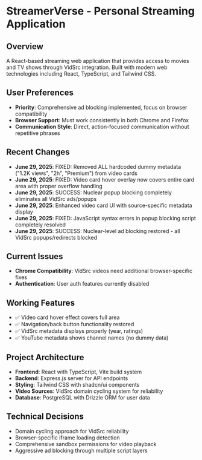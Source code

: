 # StreamerVerse - Personal Streaming Application

## Overview
A React-based streaming web application that provides access to movies and TV shows through VidSrc integration. Built with modern web technologies including React, TypeScript, and Tailwind CSS.

## User Preferences
- **Priority**: Comprehensive ad blocking implemented, focus on browser compatibility
- **Browser Support**: Must work consistently in both Chrome and Firefox
- **Communication Style**: Direct, action-focused communication without repetitive phrases

## Recent Changes
- **June 29, 2025**: FIXED: Removed ALL hardcoded dummy metadata ("1.2K views", "2h", "Premium") from video cards
- **June 29, 2025**: FIXED: Video card hover overlay now covers entire card area with proper overflow handling
- **June 29, 2025**: SUCCESS: Nuclear popup blocking completely eliminates all VidSrc ads/popups
- **June 29, 2025**: Enhanced video card UI with source-specific metadata display
- **June 29, 2025**: FIXED: JavaScript syntax errors in popup blocking script completely resolved
- **June 29, 2025**: SUCCESS: Nuclear-level ad blocking restored - all VidSrc popups/redirects blocked

## Current Issues
- **Chrome Compatibility**: VidSrc videos need additional browser-specific fixes  
- **Authentication**: User auth features currently disabled

## Working Features
- ✅ Video card hover effect covers full area
- ✅ Navigation/back button functionality restored
- ✅ VidSrc metadata displays properly (year, ratings)
- ✅ YouTube metadata shows channel names (no dummy data)

## Project Architecture
- **Frontend**: React with TypeScript, Vite build system
- **Backend**: Express.js server for API endpoints
- **Styling**: Tailwind CSS with shadcn/ui components
- **Video Sources**: VidSrc domain cycling system for reliability
- **Database**: PostgreSQL with Drizzle ORM for user data

## Technical Decisions
- Domain cycling approach for VidSrc reliability
- Browser-specific iframe loading detection
- Comprehensive sandbox permissions for video playback
- Aggressive ad blocking through multiple script layers